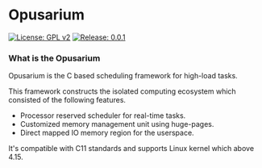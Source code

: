# Opusarium

[![License: GPL v2](https://img.shields.io/badge/License-GPL%20v2-blue.svg)](https://www.gnu.org/licenses/old-licenses/gpl-2.0.en.html)
[![Release: 0.0.1](https://img.shields.io/badge/release-v0.0.1-blue.svg)](https://github.com/revimal/ktx/releases/tag/v0.0.1)

### What is the Opusarium
Opusarium is the C based scheduling framework for high-load tasks.

This framework constructs the isolated computing ecosystem which consisted of the following features.
- Processor reserved scheduler for real-time tasks.
- Customized memory management unit using huge-pages.
- Direct mapped IO memory region for the userspace.

It's compatible with C11 standards and supports Linux kernel which above 4.15.
